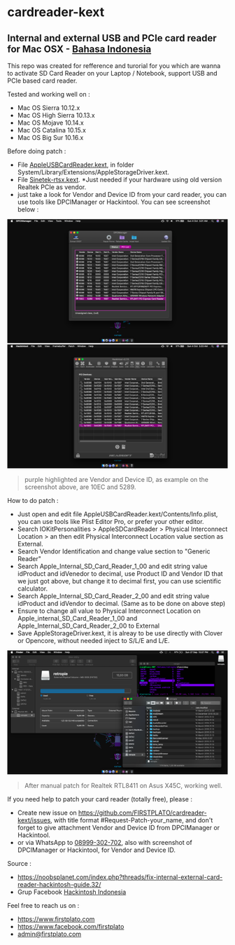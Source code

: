 # cardreader-kext

## Internal and external USB and PCIe card reader for Mac OSX - [Bahasa Indonesia](https://github.com/FIRSTPLATO/cardreader-kext)

This repo was created for refference and turorial for you which are wanna to activate SD Card Reader on your Laptop / Notebook, support USB and PCIe based card reader.

Tested and working well on :
- Mac OS Sierra 10.12.x
- Mac OS High Sierra 10.13.x
- Mac OS Mojave 10.14.x
- Mac OS Catalina 10.15.x
- Mac OS Big Sur 10.16.x

Before doing patch :
- File [AppleUSBCardReader.kext](https://github.com/ares-x45c/cardreader-kext/blob/main/kext/AppleUSBCardReader.kext.zip), in folder System/Library/Extensions/AppleStorageDriver.kext.
- File [Sinetek-rtsx.kext](https://github.com/ares-x45c/cardreader-kext/blob/main/kext/Sinetek-rtsx.kext.zip). *Just needed if your hardware using old version Realtek PCIe as vendor. 
- just take a look for Vendor and Device ID from your card reader, you can use tools like DPCIManager or Hackintool. You can see screenshot below :

![](https://raw.githubusercontent.com/FIRSTPLATO/cardreader-kext/main/img/1.png)
![](https://raw.githubusercontent.com/FIRSTPLATO/cardreader-kext/main/img/2.png)
> purple highlighted are Vendor and Device ID, as example on the screenshot above, are 10EC and 5289.

How to do patch :
- Just open and edit file AppleUSBCardReader.kext/Contents/Info.plist, you can use tools like Plist Editor Pro, or prefer your other editor.
- Search IOKitPersonalities > AppleSDCardReader > Physical Interconnect Location > an then edit Physical Interconnect Location value section as External.
- Search Vendor Identification and change value section to "Generic Reader"
- Search Apple_Internal_SD_Card_Reader_1_00 and edit string value idProduct and idVenedor to decimal, use Product ID and Vendor ID that we just got above, but change it to decimal first, you can use scientific calculator.
- Search Apple_Internal_SD_Card_Reader_2_00 and edit string value idProduct and idVendor to decimal. (Same as to be done on above step)
- Ensure to change all value to Physical Interconnect Location on Apple_internal_SD_Card_Reader_1_00 and Apple_Internal_SD_Card_Reader_2_00 to External
- Save AppleStorageDriver.kext, it is alreay to be use directly with Clover or Opencore, without needed inject to S/L/E and L/E.

![](https://raw.githubusercontent.com/FIRSTPLATO/cardreader-kext/main/img/3.png)
> After manual patch for Realtek RTL8411 on Asus X45C, working well.

If you need help to patch your card reader (totally free), please :
- Create new issue on https://github.com/FIRSTPLATO/cardreader-kext/issues, with title format #Request-Patch-your_name, and don't forget to give attachment  Vendor and Device ID from DPCIManager or Hackintool.
- or via WhatsApp to [08999-302-702](https://wa.me/628999302702), also with screenshot of DPCIManager or Hackintool, for Vendor and Device ID.

Source :
- https://noobsplanet.com/index.php?threads/fix-internal-external-card-reader-hackintosh-guide.32/
- Grup Facebook [Hackintosh Indonesia](https://web.facebook.com/groups/hackintosh.indonesia)

Feel free to reach us on :
- https://www.firstplato.com
- https://www.facebook.com/firstplato
- admin@firstplato.com
